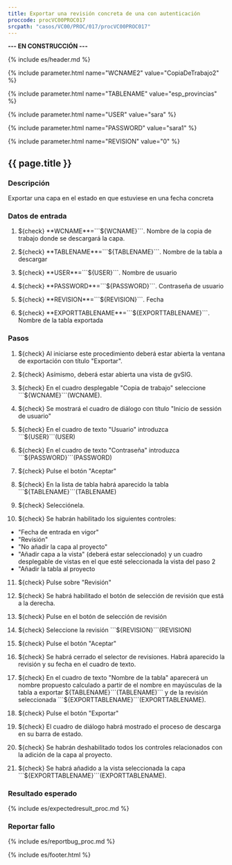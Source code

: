 ```yaml
---
title: Exportar una revisión concreta de una con autenticación
proccode: procVC00PROC017
srcpath: "casos/VC00/PROC/017/procVC00PROC017"
---
```


**--- EN CONSTRUCCIÓN ---**

{% include es/header.md %}

{% include parameter.html name="WCNAME2" value="CopiaDeTrabajo2" %}

{% include parameter.html name="TABLENAME" value="esp_provincias" %}

{% include parameter.html name="USER" value="sara" %}

{% include parameter.html name="PASSWORD" value="sara1" %}

{% include parameter.html name="REVISION" value="0" %}

## {{ page.title }}

### Descripción

Exportar una capa en el estado en que estuviese en una fecha concreta

### Datos de entrada

1. ${check} **WCNAME**=```${WCNAME}```. Nombre de la copia de trabajo donde se descargará la capa.

2. ${check} **TABLENAME**=```${TABLENAME}```. Nombre de la tabla a descargar

3. ${check} **USER**=```${USER}```. Nombre de usuario

4. ${check} **PASSWORD**=```${PASSWORD}```. Contraseña de usuario

5. ${check} **REVISION**=```${REVISION}```. Fecha

6. ${check} **EXPORTTABLENAME**=```${EXPORTTABLENAME}```. Nombre de la tabla exportada


### Pasos

1. ${check} Al iniciarse este procedimiento deberá estar abierta la ventana de exportación con título "Exportar".

2. ${check} Asímismo, deberá estar abierta una vista de gvSIG.

3. ${check} En el cuadro desplegable "Copia de trabajo" seleccione ```${WCNAME}```(WCNAME).

4. ${check} Se mostrará el cuadro de diálogo con título "Inicio de sessión de usuario"

5. ${check} En el cuadro de texto "Usuario" introduzca ```${USER}```(USER)

6. ${check} En el cuadro de texto "Contraseña" introduzca ```${PASSWORD}```(PASSWORD)

7. ${check} Pulse el botón "Aceptar"

8. ${check} En la lista de tabla habrá aparecido la tabla ```${TABLENAME}```(TABLENAME)

9. ${check} Selecciónela.

10. ${check} Se habrán habilitado los siguientes controles:
  * "Fecha de entrada en vigor"
  * "Revisión"
  * "No añadir la capa al proyecto"
  * "Añadir capa a la vista" (deberá estar seleccionado) y un cuadro desplegable de vistas en el que esté seleccionada la vista del paso 2
  * "Añadir la tabla al proyecto

11. ${check} Pulse sobre "Revisión"

12. ${check} Se habrá habilitado el botón de selección de revisión que está a la derecha.

13. ${check} Pulse en el botón de selección de revisión

14. ${check} Seleccione la revisión ```${REVISION}```(REVISION)

15. ${check} Pulse el botón "Aceptar"

15. ${check} Se habrá cerrado el selector de revisiones. Habrá aparecido la revisión y su fecha en el cuadro de texto.

14. ${check} En el cuadro de texto "Nombre de la tabla" aparecerá un nombre propuesto calculado a partir de el nombre en mayúsculas de la tabla a exportar ${TABLENAME}```(TABLENAME)``` y de la revisión seleccionada ```${EXPORTTABLENAME}```(EXPORTTABLENAME).

15. ${check} Pulse el botón "Exportar"

12. ${check} El cuadro de diálogo habrá mostrado el proceso de descarga en su barra de estado.

13. ${check} Se habrán deshabilitado todos los controles relacionados con la adición de la capa al proyecto.

15. ${check} Se habrá añadido a la vista seleccionada la capa ```${EXPORTTABLENAME}```(EXPORTTABLENAME).

### Resultado esperado

{% include es/expectedresult_proc.md %}

### Reportar fallo

{% include es/reportbug_proc.md %}

{% include es/footer.html %}
